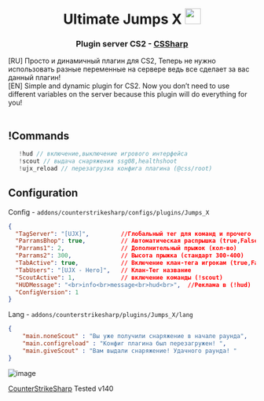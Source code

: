 <h1 align="center">Ultimate Jumps X <img src="https://github.com/blackcater/blackcater/raw/main/images/Hi.gif" height="32"/></h1>
<h3 align="center">Plugin server CS2 - <a href="https://github.com/roflmuffin/CounterStrikeSharp" target="_blank">CSSharp</a></h3>


[RU] Просто и динамичный плагин для CS2, Теперь не нужно использовать разные переменные на сервере ведь все сделает за вас данный плагин! 
<br>
[EN] Simple and dynamic plugin for CS2. Now you don’t need to use different variables on the server because this plugin will do everything for you!
<br>
<br>

<h2>!Commands</h2>

```c#
   !hud // включение,выключение игрового интерфейса
   !scout // выдача снаряжения ssg08,healthshoot
   !ujx_reload // перезагрузка конфига плагина (@css/root)
```
<h2>Configuration</h2>

Config - `addons/counterstrikesharp/configs/plugins/Jumps_X`
```json
{
  "TagServer": "[UJX]",         //Глобальный тег для команд и прочего 
  "ParramsBhop": true,          // Автоматическая распрышка (true,False) 
  "Parrams1": 2,                // Дополнительный прыжок (кол-во)
  "Parrams2": 300,              // Высота прыжка (стандарт 300-400) 
  "TabActive": true,            // Включение клан-тега игрокам (true,False) 
  "TabUsers": "[UJX - Hero]",   // Клан-Тег название 
  "ScoutActive": 1,             // включение команды (!scout) 
  "HUDMessage": "<br>info<br>message<br>hud<br>",  //Реклама в (!hud)
  "ConfigVersion": 1
}
```
Lang - `addons/counterstrikesharp/plugins/Jumps_X/lang`
```json
{
	"main.noneScout" : "Вы уже получили снаряжение в начале раунда",
	"main.configreload" : "Конфиг плагина был перезагружен! ",
	"main.giveScout" : "Вам выдали снаряжение! Удачного раунда! "
}
```
![image](https://github.com/XnNPerf/Jumps_X/assets/158213049/73ac2985-7dc4-45db-829d-745fae046e84)

<a href="https://github.com/roflmuffin/CounterStrikeSharp">CounterStrikeSharp</a> Tested v140
